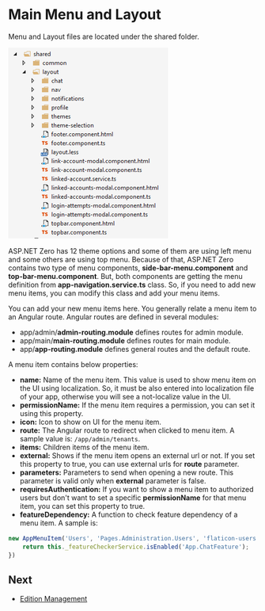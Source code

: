 # Main Menu and Layout

Menu and Layout files are located under the shared folder.

<img src="images/ng2-layout-files-2.png" alt="Angular layout files" class="img-thumbnail" />

ASP.NET Zero has 12 theme options and some of them are using left menu and some others are using top menu. Because of that, ASP.NET Zero contains two type of menu components, **side-bar-menu.component** and **top-bar-menu.component**. But, both components are getting the menu definition from **app-navigation.service.ts** class. So, if you need to add new menu items, you can modify this class and add your menu items.

You can add your new menu items here. You generally relate a menu item to an Angular route. Angular routes are defined in several modules:

- app/admin/**admin-routing.module** defines routes for admin module.
- app/main/**main-routing.module** defines routes for main module.
- app/**app-routing.module** defines general routes and the default route.

A menu item contains below properties:

* **name:** Name of the menu item. This value is used to show menu item on the UI using localization. So, it must be also entered into localization file of your app, otherwise you will see a not-localize value in the UI.
* **permissionName:** If the menu item requires a permission, you can set it using this property.
* **icon:** Icon to show on UI for the menu item.
* **route:** The Angular route to redirect when clicked to menu item. A sample value is: `/app/admin/tenants`.
* **items:** Children items of the menu item.
* **external:** Shows if the menu item opens an external url or not. If you set this property to true, you can use external urls for **route** parameter.
* **parameters:** Parameters to send when opening a new route. This parameter is valid only when **external** parameter is false.
* **requiresAuthentication:** If you want to show a menu item to authorized users but don't want to set a specific **permissionName** for that menu item, you can set this property to true.
* **featureDependency:** A function to check feature dependency of a menu item. A sample is:

```javascript
new AppMenuItem('Users', 'Pages.Administration.Users', 'flaticon-users', '/app/admin/users', undefined, undefined, undefined, () => {
	return this._featureCheckerService.isEnabled('App.ChatFeature');
})
```



## Next

- [Edition Management](Features-Angular-Edition-Management)